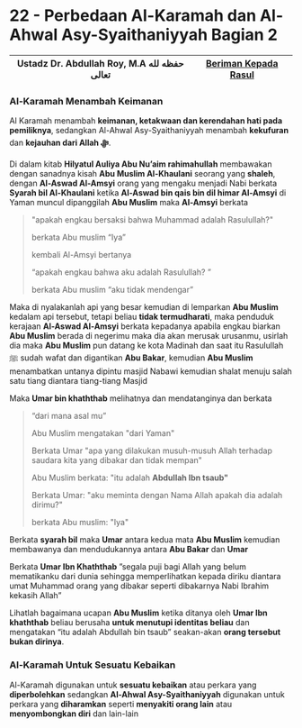 # 22 - Perbedaan Al-Karamah dan Al-Ahwal Asy-Syaithaniyyah Bagian 2

| Ustadz Dr. Abdullah Roy, M.A حفظه لله تعالى | ****[**Beriman Kepada Rasul**](./)**** |
| ------------------------------------------- | -------------------------------------- |

### Al-Karamah Menambah Keimanan

Al Karamah menambah **keimanan, ketakwaan dan kerendahan hati pada pemiliknya**, sedangkan Al-Ahwal Asy-Syaithaniyyah menambah **kekufuran** dan **kejauhan dari Allah  ﷻ**.

Di dalam kitab **Hilyatul Auliya Abu Nu’aim rahimahullah** membawakan dengan sanadnya kisah **Abu Muslim Al-Khaulani** seorang yang **shaleh**, dengan **Al-Aswad Al-Amsyi** orang yang mengaku menjadi Nabi berkata **Syarah bil Al-Khaulani** ketika **Al-Aswad bin qais bin dil himar Al-Amsyi** di Yaman muncul dipanggilah **Abu Muslim** maka **Al-Amsyi** berkata&#x20;

> "apakah engkau bersaksi bahwa Muhammad adalah Rasulullah?"
>
> berkata Abu muslim “Iya”
>
> kembali Al-Amsyi bertanya&#x20;
>
> “apakah engkau bahwa aku adalah Rasulullah? ”
>
> berkata Abu muslim “aku tidak mendengar”

Maka di nyalakanlah api yang besar kemudian di lemparkan **Abu Muslim** kedalam api tersebut, tetapi beliau **tidak termudharati**, maka penduduk kerajaan **Al-Aswad Al-Amsyi** berkata kepadanya apabila engkau biarkan **Abu Muslim** berada di negerimu maka dia akan merusak urusanmu, usirlah dia maka **Abu Muslim** pun datang ke kota Madinah dan saat itu Rasulullah ﷺ sudah wafat dan digantikan **Abu Bakar**, kemudian **Abu Muslim** menambatkan untanya dipintu masjid Nabawi kemudian shalat menuju salah satu tiang diantara tiang-tiang Masjid

Maka **Umar bin khaththab** melihatnya dan mendatanginya dan berkata&#x20;

> “dari mana asal mu”
>
> Abu Muslim mengatakan "dari Yaman"
>
> Berkata Umar "apa yang dilakukan musuh-musuh Allah terhadap saudara kita yang dibakar dan tidak mempan"
>
> Abu Muslim berkata: "itu adalah **Abdullah Ibn tsaub"**
>
> Berkata Umar: "aku meminta dengan Nama Allah apakah dia adalah dirimu?"
>
> berkata Abu muslim: "Iya"

Berkata **syarah bil** maka **Umar** antara kedua mata **Abu Muslim** kemudian membawanya dan mendudukannya antara **Abu Bakar** dan **Umar**

Berkata **Umar Ibn Khaththab** ”segala puji bagi Allah yang belum mematikanku dari dunia sehingga memperlihatkan kepada diriku diantara umat Muhammad orang yang dibakar seperti dibakarnya Nabi Ibrahim kekasih Allah”

Lihatlah bagaimana ucapan **Abu Muslim** ketika ditanya oleh **Umar Ibn khaththab** beliau berusaha **untuk menutupi identitas beliau** dan mengatakan “itu adalah Abdullah bin tsaub” seakan-akan **orang tersebut bukan dirinya**.

### Al-Karamah Untuk Sesuatu Kebaikan

Al-Karamah digunakan untuk **sesuatu kebaikan** atau perkara yang **diperbolehkan** sedangkan **Al-Ahwal Asy-Syaithaniyyah** digunakan untuk perkara yang **diharamkan** seperti **menyakiti orang lain** atau **menyombongkan diri** dan lain-lain
